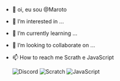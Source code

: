 - 👋 oi, eu sou @Maroto
- 👀 I’m interested in ...
- 🌱 I’m currently learning ...
- 💞️ I’m looking to collaborate on ...
- 📫 How to reach me Scrath e JavaScript

  ![Discord](https://img.shields.io/badge/Discord-5865F2?style=for-the-badge&logo=discord&logoColor=white)
  ![Scratch](https://img.shields.io/badge/Scratch-4D97FF?style=for-the-badge&logo=Scratch&logoColor=white)
  ![JavaScript](https://img.shields.io/badge/JavaScript-323330?style=for-the-badge&logo=javascript&logoColor=F7DF1E)
